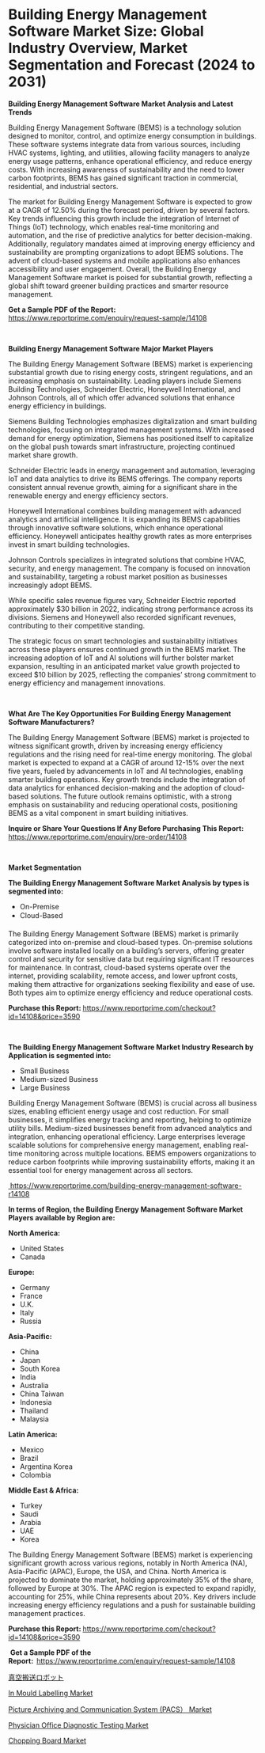 <p><h1>Building Energy Management Software Market Size: Global Industry Overview, Market Segmentation and Forecast (2024 to 2031)</h1></p><p><strong>Building Energy Management Software Market Analysis and Latest Trends</strong></p>
<p><p>Building Energy Management Software (BEMS) is a technology solution designed to monitor, control, and optimize energy consumption in buildings. These software systems integrate data from various sources, including HVAC systems, lighting, and utilities, allowing facility managers to analyze energy usage patterns, enhance operational efficiency, and reduce energy costs. With increasing awareness of sustainability and the need to lower carbon footprints, BEMS has gained significant traction in commercial, residential, and industrial sectors.</p><p>The market for Building Energy Management Software is expected to grow at a CAGR of 12.50% during the forecast period, driven by several factors. Key trends influencing this growth include the integration of Internet of Things (IoT) technology, which enables real-time monitoring and automation, and the rise of predictive analytics for better decision-making. Additionally, regulatory mandates aimed at improving energy efficiency and sustainability are prompting organizations to adopt BEMS solutions. The advent of cloud-based systems and mobile applications also enhances accessibility and user engagement. Overall, the Building Energy Management Software market is poised for substantial growth, reflecting a global shift toward greener building practices and smarter resource management.</p></p>
<p><strong>Get a Sample PDF of the Report:&nbsp;</strong> <a href="https://www.reportprime.com/enquiry/request-sample/14108">https://www.reportprime.com/enquiry/request-sample/14108</a></p>
<p>&nbsp;</p>
<p><strong>Building Energy Management Software Major Market Players</strong></p>
<p><p>The Building Energy Management Software (BEMS) market is experiencing substantial growth due to rising energy costs, stringent regulations, and an increasing emphasis on sustainability. Leading players include Siemens Building Technologies, Schneider Electric, Honeywell International, and Johnson Controls, all of which offer advanced solutions that enhance energy efficiency in buildings.</p><p>Siemens Building Technologies emphasizes digitalization and smart building technologies, focusing on integrated management systems. With increased demand for energy optimization, Siemens has positioned itself to capitalize on the global push towards smart infrastructure, projecting continued market share growth.</p><p>Schneider Electric leads in energy management and automation, leveraging IoT and data analytics to drive its BEMS offerings. The company reports consistent annual revenue growth, aiming for a significant share in the renewable energy and energy efficiency sectors.</p><p>Honeywell International combines building management with advanced analytics and artificial intelligence. It is expanding its BEMS capabilities through innovative software solutions, which enhance operational efficiency. Honeywell anticipates healthy growth rates as more enterprises invest in smart building technologies.</p><p>Johnson Controls specializes in integrated solutions that combine HVAC, security, and energy management. The company is focused on innovation and sustainability, targeting a robust market position as businesses increasingly adopt BEMS.</p><p>While specific sales revenue figures vary, Schneider Electric reported approximately $30 billion in 2022, indicating strong performance across its divisions. Siemens and Honeywell also recorded significant revenues, contributing to their competitive standing.</p><p>The strategic focus on smart technologies and sustainability initiatives across these players ensures continued growth in the BEMS market. The increasing adoption of IoT and AI solutions will further bolster market expansion, resulting in an anticipated market value growth projected to exceed $10 billion by 2025, reflecting the companies’ strong commitment to energy efficiency and management innovations.</p></p>
<p>&nbsp;</p>
<p><strong>What Are The Key Opportunities For Building Energy Management Software Manufacturers?</strong></p>
<p><p>The Building Energy Management Software (BEMS) market is projected to witness significant growth, driven by increasing energy efficiency regulations and the rising need for real-time energy monitoring. The global market is expected to expand at a CAGR of around 12-15% over the next five years, fueled by advancements in IoT and AI technologies, enabling smarter building operations. Key growth trends include the integration of data analytics for enhanced decision-making and the adoption of cloud-based solutions. The future outlook remains optimistic, with a strong emphasis on sustainability and reducing operational costs, positioning BEMS as a vital component in smart building initiatives.</p></p>
<p><strong>Inquire or Share Your Questions If Any Before Purchasing This Report:</strong> <a href="https://www.reportprime.com/enquiry/pre-order/14108">https://www.reportprime.com/enquiry/pre-order/14108</a></p>
<p>&nbsp;</p>
<p><strong>Market Segmentation</strong></p>
<p><strong>The Building Energy Management Software Market Analysis by types is segmented into:</strong></p>
<p><ul><li>On-Premise</li><li>Cloud-Based</li></ul></p>
<p><p>The Building Energy Management Software (BEMS) market is primarily categorized into on-premise and cloud-based types. On-premise solutions involve software installed locally on a building’s servers, offering greater control and security for sensitive data but requiring significant IT resources for maintenance. In contrast, cloud-based systems operate over the internet, providing scalability, remote access, and lower upfront costs, making them attractive for organizations seeking flexibility and ease of use. Both types aim to optimize energy efficiency and reduce operational costs.</p></p>
<p><strong>Purchase this Report:&nbsp;</strong><a href="https://www.reportprime.com/checkout?id=14108&price=3590">https://www.reportprime.com/checkout?id=14108&price=3590</a></p>
<p>&nbsp;</p>
<p><strong>The Building Energy Management Software Market Industry Research by Application is segmented into:</strong></p>
<p><ul><li>Small Business</li><li>Medium-sized Business</li><li>Large Business</li></ul></p>
<p><p>Building Energy Management Software (BEMS) is crucial across all business sizes, enabling efficient energy usage and cost reduction. For small businesses, it simplifies energy tracking and reporting, helping to optimize utility bills. Medium-sized businesses benefit from advanced analytics and integration, enhancing operational efficiency. Large enterprises leverage scalable solutions for comprehensive energy management, enabling real-time monitoring across multiple locations. BEMS empowers organizations to reduce carbon footprints while improving sustainability efforts, making it an essential tool for energy management across all sectors.</p></p>
<p><a href="https://www.reportprime.com/building-energy-management-software-r14108">&nbsp;https://www.reportprime.com/building-energy-management-software-r14108</a></p>
<p><strong>In terms of Region, the Building Energy Management Software Market Players available by Region are:</strong></p>
<p>
    <p> <strong> North America: </strong>
        <ul>
            <li>United States</li>
            <li>Canada</li>
        </ul>
        </p> 
    <p> <strong> Europe: </strong>
        <ul>
            <li>Germany</li>
            <li>France</li>
            <li>U.K.</li>
            <li>Italy</li>
            <li>Russia</li>
        </ul>
        </p> 
    <p> <strong> Asia-Pacific: </strong>
        <ul>
            <li>China</li>
            <li>Japan</li>
            <li>South Korea</li>
            <li>India</li>
            <li>Australia</li>
            <li>China Taiwan</li>
            <li>Indonesia</li>
            <li>Thailand</li>
            <li>Malaysia</li>
        </ul>
        </p> 
    <p> <strong> Latin America: </strong>
        <ul>
            <li>Mexico</li>
            <li>Brazil</li>
            <li>Argentina Korea</li>
            <li>Colombia</li>
        </ul>
        </p> 
    <p> <strong> Middle East & Africa: </strong>
        <ul>
            <li>Turkey</li>
            <li>Saudi</li>
            <li>Arabia</li>
            <li>UAE</li>
            <li>Korea</li>
        </ul>
    </p>
    </p>
<p><p>The Building Energy Management Software (BEMS) market is experiencing significant growth across various regions, notably in North America (NA), Asia-Pacific (APAC), Europe, the USA, and China. North America is projected to dominate the market, holding approximately 35% of the share, followed by Europe at 30%. The APAC region is expected to expand rapidly, accounting for 25%, while China represents about 20%. Key drivers include increasing energy efficiency regulations and a push for sustainable building management practices.</p></p>
<p><strong>Purchase this Report: </strong><a href="https://www.reportprime.com/checkout?id=14108&price=3590">https://www.reportprime.com/checkout?id=14108&price=3590</a></p>
<p>&nbsp;<strong>Get a Sample PDF of the Report:&nbsp;&nbsp;</strong><a href="https://www.reportprime.com/enquiry/request-sample/14108">https://www.reportprime.com/enquiry/request-sample/14108</a></p>
<p><strong></strong></p>
<p><p><a href="https://medium.com/@alyle7648/vacuum-transfer-robots-market-%E3%81%AE%E3%82%B0%E3%83%AD%E3%83%BC%E3%83%90%E3%83%AB%E5%B8%82%E5%A0%B4%E6%A6%82%E8%A6%81%E3%81%AF-%E4%B8%96%E7%95%8C%E3%81%8A%E3%82%88%E3%81%B3%E4%B8%BB%E8%A6%81%E5%B8%82%E5%A0%B4%E3%81%AB%E3%81%8A%E3%81%91%E3%82%8B%E6%A5%AD%E7%95%8C%E3%81%AB%E5%BD%B1%E9%9F%BF%E3%82%92%E4%B8%8E%E3%81%88%E3%82%8B%E4%B8%BB%E8%A6%81%E3%81%AA%E3%83%88%E3%83%AC%E3%83%B3%E3%83%89%E3%81%AB%E3%81%A4%E3%81%84%E3%81%A6-%E7%8B%AC%E8%87%AA%E3%81%AE%E8%A6%96%E7%82%B9%E3%82%92%E6%8F%90%E4%BE%9B%E3%81%97%E3%81%BE%E3%81%99-b5e236106f95">真空搬送ロボット</a></p><p><a href="https://issuu.com/reportprime-2/docs/in-mould-labelling-market-size-2030_ed73fa60654c00">In Mould Labelling Market</a></p><p><a href="https://medium.com/@jacobpayne74/the-picture-archiving-and-communication-system-pacs-market-has-experienced-impressive-growth-in-8a8ccbf6a80a">Picture Archiving and Communication System (PACS） Market</a></p><p><a href="https://medium.com/@alaynarohan2014/the-comprehensive-physician-office-diagnostic-testing-market-research-report-is-essential-for-27a6b0fe99ed">Physician Office Diagnostic Testing Market</a></p><p><a href="https://www.linkedin.com/pulse/unlocking-growth-potential-market-strategic-analysis-chopping-ds4tf?trackingId=xhvutvcBSsCv189Amre26A%3D%3D">Chopping Board Market</a></p></p>